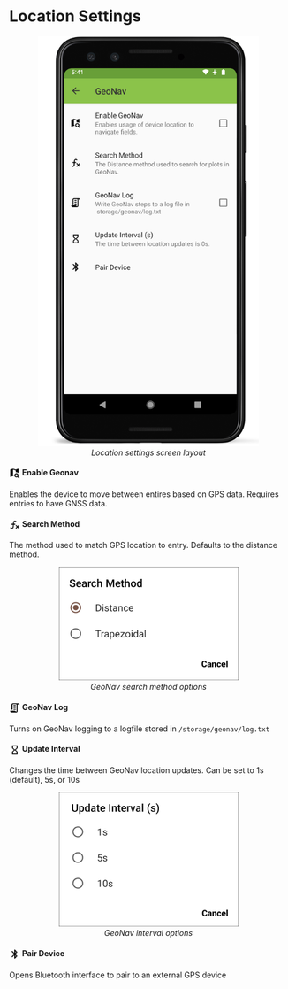 Location Settings
=================

<figure align="center" class="image">
  <img src="_static/images/settings/geonav/settings_geonav_framed.png" width="400px"> 
  <figcaption><i>Location settings screen
layout</i></figcaption> 
</figure>

#### <img ref="geonav" style="vertical-align: middle;" src="_static/icons/settings/geonav/map-search.png" width="20px"> Enable Geonav

Enables the device to move between entires based on GPS data. Requires
entries to have GNSS data.

#### <img ref="method" style="vertical-align: middle;" src="_static/icons/settings/geonav/function-variant.png" width="20px"> Search Method

The method used to match GPS location to entry. Defaults to the distance
method.

<figure align="center" class="image">
  <img src="_static/images/settings/geonav/settings_geonav_search_method.png" width="325px"> 
  <figcaption><i>GeoNav search method options</i></figcaption> 
</figure>

#### <img ref="log" style="vertical-align: middle;" src="_static/icons/settings/geonav/script-text-outline.png" width="20px"> GeoNav Log

Turns on GeoNav logging to a logfile stored in `/storage/geonav/log.txt`

#### <img ref="interval" style="vertical-align: middle;" src="_static/icons/settings/geonav/timer-sand-empty.png" width="20px"> Update Interval

Changes the time between GeoNav location updates. Can be set to 1s
(default), 5s, or 10s

<figure align="center" class="image">
  <img src="_static/images/settings/geonav/settings_geonav_update_intervals.png" width="325px"> 
  <figcaption><i>GeoNav interval options</i></figcaption> 
</figure>

#### <img ref="bluetooth" style="vertical-align: middle;" src="_static/icons/settings/geonav/bluetooth.png" width="20px"> Pair Device

Opens Bluetooth interface to pair to an external GPS device
